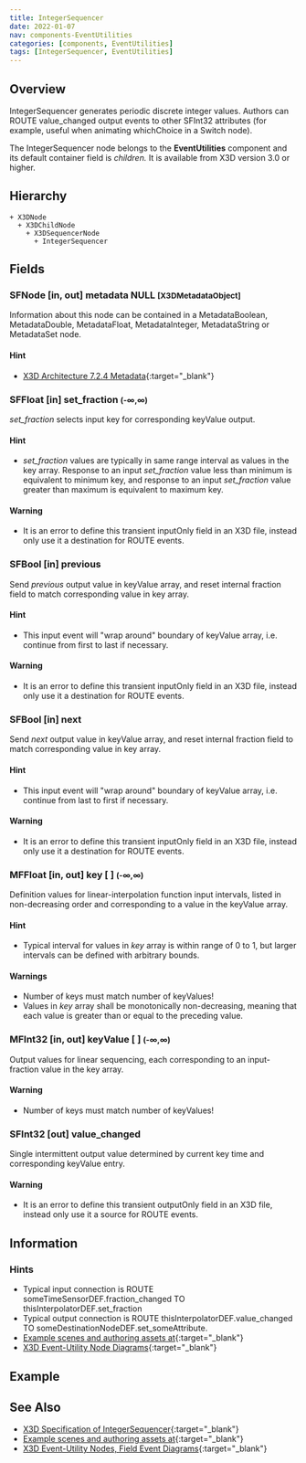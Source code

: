 ```yaml
---
title: IntegerSequencer
date: 2022-01-07
nav: components-EventUtilities
categories: [components, EventUtilities]
tags: [IntegerSequencer, EventUtilities]
---
```

<style>
.post h3 {
  word-spacing: 0.2em;
}
</style>

## Overview

IntegerSequencer generates periodic discrete integer values. Authors can ROUTE value_changed output events to other SFInt32 attributes (for example, useful when animating whichChoice in a Switch node).

The IntegerSequencer node belongs to the **EventUtilities** component and its default container field is *children.* It is available from X3D version 3.0 or higher.

## Hierarchy

```
+ X3DNode
  + X3DChildNode
    + X3DSequencerNode
      + IntegerSequencer
```

## Fields

### SFNode [in, out] **metadata** NULL <small>[X3DMetadataObject]</small>

Information about this node can be contained in a MetadataBoolean, MetadataDouble, MetadataFloat, MetadataInteger, MetadataString or MetadataSet node.

#### Hint

- [X3D Architecture 7.2.4 Metadata](https://www.web3d.org/specifications/X3Dv4Draft/ISO-IEC19775-1v4-CD1/Part01/components/core.html#Metadata){:target="_blank"}

### SFFloat [in] **set_fraction** <small>(-∞,∞)</small>

*set_fraction* selects input key for corresponding keyValue output.

#### Hint

- *set_fraction* values are typically in same range interval as values in the key array. Response to an input *set_fraction* value less than minimum is equivalent to minimum key, and response to an input *set_fraction* value greater than maximum is equivalent to maximum key.

#### Warning

- It is an error to define this transient inputOnly field in an X3D file, instead only use it a destination for ROUTE events.

### SFBool [in] **previous**

Send *previous* output value in keyValue array, and reset internal fraction field to match corresponding value in key array.

#### Hint

- This input event will "wrap around" boundary of keyValue array, i.e. continue from first to last if necessary.

#### Warning

- It is an error to define this transient inputOnly field in an X3D file, instead only use it a destination for ROUTE events.

### SFBool [in] **next**

Send *next* output value in keyValue array, and reset internal fraction field to match corresponding value in key array.

#### Hint

- This input event will "wrap around" boundary of keyValue array, i.e. continue from last to first if necessary.

#### Warning

- It is an error to define this transient inputOnly field in an X3D file, instead only use it a destination for ROUTE events.

### MFFloat [in, out] **key** [ ] <small>(-∞,∞)</small>

Definition values for linear-interpolation function input intervals, listed in non-decreasing order and corresponding to a value in the keyValue array.

#### Hint

- Typical interval for values in *key* array is within range of 0 to 1, but larger intervals can be defined with arbitrary bounds.

#### Warnings

- Number of keys must match number of keyValues!
- Values in *key* array shall be monotonically non-decreasing, meaning that each value is greater than or equal to the preceding value.

### MFInt32 [in, out] **keyValue** [ ] <small>(-∞,∞)</small>

Output values for linear sequencing, each corresponding to an input-fraction value in the key array.

#### Warning

- Number of keys must match number of keyValues!

### SFInt32 [out] **value_changed**

Single intermittent output value determined by current key time and corresponding keyValue entry.

#### Warning

- It is an error to define this transient outputOnly field in an X3D file, instead only use it a source for ROUTE events.

## Information

### Hints

- Typical input connection is ROUTE someTimeSensorDEF.fraction_changed TO thisInterpolatorDEF.set_fraction
- Typical output connection is ROUTE thisInterpolatorDEF.value_changed TO someDestinationNodeDEF.set_someAttribute.
- [Example scenes and authoring assets at](https://x3dgraphics.com/examples/X3dForWebAuthors/Chapter09-EventUtilitiesScripting){:target="_blank"}
- [X3D Event-Utility Node Diagrams](https://x3dgraphics.com/examples/X3dForWebAuthors/Chapter09-EventUtilitiesScripting/X3dEventUtilityNodeEventDiagrams.pdf){:target="_blank"}

## Example

<x3d-canvas src="https://create3000.github.io/media/examples/EventUtilities/IntegerSequencer/IntegerSequencer.x3d" update="auto"></x3d-canvas>

## See Also

- [X3D Specification of IntegerSequencer](https://www.web3d.org/documents/specifications/19775-1/V4.0/Part01/components/eventUtilities.html#IntegerSequencer){:target="_blank"}
- [Example scenes and authoring assets at](https://x3dgraphics.com/examples/X3dForWebAuthors/Chapter09-EventUtilitiesScripting){:target="_blank"}
- [X3D Event-Utility Nodes, Field Event Diagrams](https://x3dgraphics.com/examples/X3dForWebAuthors/Chapter09-EventUtilitiesScripting/X3dEventUtilityNodeEventDiagrams.pdf){:target="_blank"}
